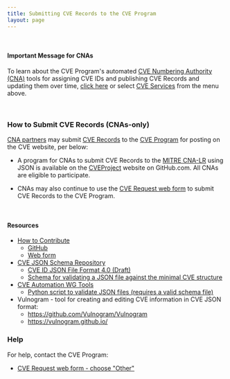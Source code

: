 ```yaml
---
title: Submitting CVE Records to the CVE Program
layout: page
---
```


<br>

#### Important Message for CNAs

To learn about the CVE Program's automated [CVE Numbering Authority (CNA)](https://www.cve.org/ProgramOrganization/CNAs) tools for assigning CVE IDs and publishing CVE Records and updating them over time, [click here](https://cveproject.github.io/) or select [CVE Services](https://cveproject.github.io/automation-cve-services) from the menu above.

<br>

### How to Submit CVE Records (CNAs-only)

[CNA partners](https://www.cve.org/ProgramOrganization/CNAs) may submit [CVE Records](https://www.cve.org/ResourcesSupport/Glossary?activeTerm=glossaryRecord) to the [CVE Program](https://www.cve.org/) for posting on the CVE website, per below:

* A program for CNAs to submit CVE Records to the [MITRE CNA-LR](https://www.cve.org/PartnerInformation/ListofPartners/partner/mitre) using JSON is available on the [CVEProject](https://github.com/CVEProject/cvelist) website on GitHub.com. All CNAs are eligible to participate.

* CNAs may also continue to use the [CVE Request web form](https://cveform.mitre.org/) to submit CVE Records to the CVE Program.

<br>

#### Resources                                     

* [How to Contribute](https://cve.mitre.org/cve/cna/CVE_Entry_Creation.pptx)
  * [GitHub](https://cve.mitre.org/cve/cna/CVE_Entry_Submission_Process.pptx)
  * [Web form](https://cve.mitre.org/cve/cna/CVE_Entry_Submission_Process.pptx)
* [CVE JSON Schema Repository](https://github.com/CVEProject/automation-working-group/tree/master/cve_json_schema)
  <ul>
    <li><a href="https://github.com/CVEProject/automation-working-group/blob/master/cve_json_schema/DRAFT-JSON-file-format-v4.md">CVE ID JSON File Format 4.0 (Draft)</a></li>
    <li><a href="https://github.com/CVEProject/automation-working-group/blob/master/cve_json_schema/CVE_JSON_4.0_min_public.schema">Schema for validating a JSON file against the minimal CVE structure</a></li>
  </ul>
* [CVE Automation WG Tools](https://github.com/CVEProject/automation-working-group/tree/master/tools)
  <ul>
    <li><a href="https://github.com/CVEProject/automation-working-group/blob/master/tools/cmdlinejsonvalidator.py">Python script to validate JSON files (requires a valid schema file)</a></li>
  </ul>
* Vulnogram - tool for creating and editing CVE information in CVE JSON format:
  <ul>
  <li><a href="https://github.com/Vulnogram/Vulnogram">https://github.com/Vulnogram/Vulnogram</a></li>
  <li><a href="https://vulnogram.github.io/">https://vulnogram.github.io/</a></li>
  </ul>

### Help
      
For help, contact the CVE Program:                                      
                                              
* [CVE Request web form - choose "Other"](https://cveform.mitre.org/)
